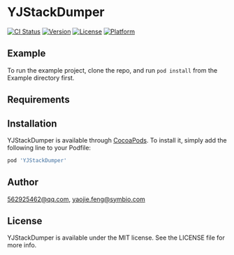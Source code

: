 # YJStackDumper

[![CI Status](https://img.shields.io/travis/562925462@qq.com/YJStackDumper.svg?style=flat)](https://travis-ci.org/562925462@qq.com/YJStackDumper)
[![Version](https://img.shields.io/cocoapods/v/YJStackDumper.svg?style=flat)](https://cocoapods.org/pods/YJStackDumper)
[![License](https://img.shields.io/cocoapods/l/YJStackDumper.svg?style=flat)](https://cocoapods.org/pods/YJStackDumper)
[![Platform](https://img.shields.io/cocoapods/p/YJStackDumper.svg?style=flat)](https://cocoapods.org/pods/YJStackDumper)

## Example

To run the example project, clone the repo, and run `pod install` from the Example directory first.

## Requirements

## Installation

YJStackDumper is available through [CocoaPods](https://cocoapods.org). To install
it, simply add the following line to your Podfile:

```ruby
pod 'YJStackDumper'
```

## Author

562925462@qq.com, yaojie.feng@symbio.com

## License

YJStackDumper is available under the MIT license. See the LICENSE file for more info.
